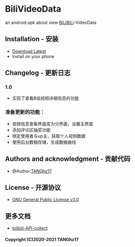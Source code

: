 # BiliVideoData

an android apk about view [BiLiBiLi](https://www.bilibili.com/)-VideoData

## Installation - 安装
 - [Download Latest](https://github.com/TANGhz17/BiliVideoData/releases)
 - Install on your phone

## Changelog - 更新日志
### 1.0
  - 实现了查看B站视频详细信息的功能
### 准备更新的功能：
 - 视频信息查看界面变为分界面，设置主界面
 - 添加评论区抽奖功能
 - 绑定使用者与up主，获取个人视频数据
 - 使用后台数据存储，生成数据曲线

## Authors and acknowledgment - 贡献代码
 - @Author:[TANGhz17](https://github.com/TANGhz17)

## License - 开源协议
 - [GNU General Public License v3.0](https://www.gnu.org/licenses/gpl-3.0.en.html)
 
## 更多文档
 - [bilibili-API-collect](https://github.com/SocialSisterYi/bilibili-API-collect)

#### Copyright (C)2020-2021 TANGhz17

